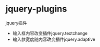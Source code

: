 jquery-plugins
==============

jquery插件
  * 输入框内容改变插件jquery.textchange
  * 输入款宽度随内容改变插件jquery.adaptive
